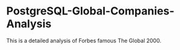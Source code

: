 # PostgreSQL-Global-Companies-Analysis
This is a detailed analysis of Forbes famous The Global 2000.
